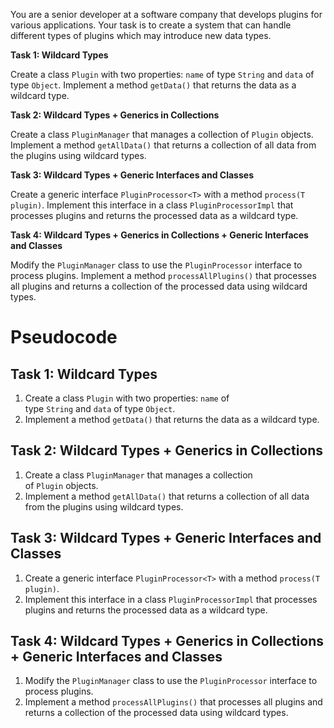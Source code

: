 You are a senior developer at a software company that develops plugins for various applications. Your task is to create a system that can handle different types of plugins which may introduce new data types.

**Task 1: Wildcard Types**

Create a class `Plugin` with two properties: `name` of type `String` and `data` of type `Object`. Implement a method `getData()` that returns the data as a wildcard type.

**Task 2: Wildcard Types + Generics in Collections**

Create a class `PluginManager` that manages a collection of `Plugin` objects. Implement a method `getAllData()` that returns a collection of all data from the plugins using wildcard types.

**Task 3: Wildcard Types + Generic Interfaces and Classes**

Create a generic interface `PluginProcessor<T>` with a method `process(T plugin)`. Implement this interface in a class `PluginProcessorImpl` that processes plugins and returns the processed data as a wildcard type.

**Task 4: Wildcard Types + Generics in Collections + Generic Interfaces and Classes**

Modify the `PluginManager` class to use the `PluginProcessor` interface to process plugins. Implement a method `processAllPlugins()` that processes all plugins and returns a collection of the processed data using wildcard types.


# Pseudocode

## Task 1: Wildcard Types

1. Create a class `Plugin` with two properties: `name` of type `String` and `data` of type `Object`.
2. Implement a method `getData()` that returns the data as a wildcard type.

## Task 2: Wildcard Types + Generics in Collections

1. Create a class `PluginManager` that manages a collection of `Plugin` objects.
2. Implement a method `getAllData()` that returns a collection of all data from the plugins using wildcard types.

## Task 3: Wildcard Types + Generic Interfaces and Classes

1. Create a generic interface `PluginProcessor<T>` with a method `process(T plugin)`.
2. Implement this interface in a class `PluginProcessorImpl` that processes plugins and returns the processed data as a wildcard type.

## Task 4: Wildcard Types + Generics in Collections + Generic Interfaces and Classes

1. Modify the `PluginManager` class to use the `PluginProcessor` interface to process plugins.
2. Implement a method `processAllPlugins()` that processes all plugins and returns a collection of the processed data using wildcard types.